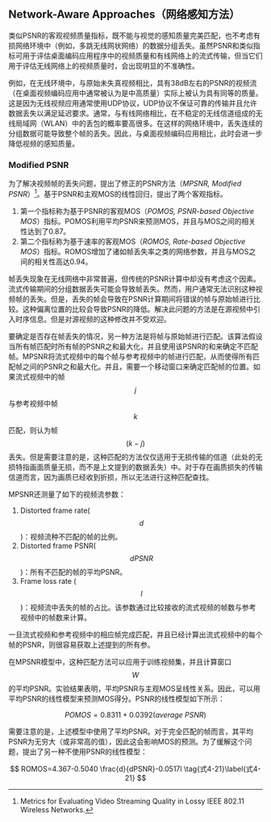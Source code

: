 ## Network-Aware Approaches（网络感知方法）
类似PSNR的客观视频质量指标，既不能与视觉的感知质量完美匹配，也不考虑有损网络环境中（例如，多跳无线网状网络）的数据分组丢失。虽然PSNR和类似指标可用于评估桌面编码应用程序中的视频质量和有线网络上的流式传输，但当它们用于评估无线网络上的视频质量时，会出现明显的不准确性。

例如，在无线环境中，与原始未失真视频相比，具有38dB左右的PSNR的视频流（在桌面视频编码应用中通常被认为是中高质量）实际上被认为具有同等的质量。这是因为无线视频应用通常使用UDP协议，UDP协议不保证可靠的传输并且允许数据丢失以满足延迟要求。通常，与有线网络相比，在不稳定的无线信道组成的无线局域网（WLAN）中的丢包的概率要高很多。在这样的网络环境中，丢失连续的分组数据可能导致整个帧的丢失。因此，与桌面视频编码应用相比，此时会进一步降低视频的感知质量。

### Modified PSNR
为了解决视频帧的丢失问题，提出了修正的PSNR方法（*MPSNR, Modified PSNR*）[^37]。基于PSNR和主观MOS的线性回归，提出了两个客观指标。
1. 第一个指标称为基于PSNR的客观MOS（*POMOS, PSNR-based Objective MOS*）指标。POMOS利用平均PSNR来预测MOS，并且与MOS之间的相关性达到了0.87。
2. 第二个指标称为基于速率的客观MOS（*ROMOS, Rate-based Objective MOS*）指标。ROMOS增加了诸如帧丢失率之类的网络参数，并且与MOS之间的相关性高达0.94。

帧丢失现象在无线网络中非常普遍，但传统的PSNR计算中却没有考虑这个因素。流式传输期间的分组数据丢失可能会导致帧丢失。然而，用户通常无法识别这种视频帧的丢失。但是，丢失的帧会导致在PSNR计算期间将错误的帧与原始帧进行比较。这种偏离位置的比较会导致PSNR的降低。解决此问题的方法是在源视频中引入时序信息。但是对源视频的这种修改并不受欢迎。

要确定是否存在帧丢失的情况，另一种方法是将帧与原始帧进行匹配。该算法假设当所有帧匹配时所有帧的PSNR之和最大化，并且使用该PSNR的和来确定不匹配帧。MPSNR将流式视频中的每个帧与参考视频中的帧进行匹配，从而使得所有匹配帧之间的PSNR之和最大化。并且，需要一个移动窗口来确定匹配帧的位置。如果流式视频中的帧$$j$$与参考视频中帧$$k$$匹配，则认为帧$$(k-j)$$丢失。但是需要注意的是，这种匹配的方法仅仅适用于无损传输的信道（此处的无损特指画面质量无损，而不是上文提到的数据丢失）中。对于存在画质损失的传输信道而言，因为画质已经收到折损，所以无法进行这种匹配查找。

MPSNR还测量了如下的视频流参数：
1. Distorted frame rate($$d$$)：视频流种不匹配的帧的比例。
2. Distorted frame PSNR($$dPSNR$$)：所有不匹配的帧的平均PSNR。
3. Frame loss rate ($$l$$)：视频流中丢失的帧的占比。该参数通过比较接收的流式视频的帧数与参考视频中的帧数来计算。

一旦流式视频和参考视频中的相应帧完成匹配，并且已经计算出流式视频中的每个帧的PSNR，则很容易获取上述提到的所有参。

在MPSNR模型中，这种匹配方法可以应用于训练视频集，并且计算窗口$$W$$的平均PSNR。实验结果表明，平均PSNR与主观MOS呈线性关系。因此，可以用平均PSNR的线性模型来预测MOS得分。PSNR的线性模型如下所示：

$$
POMOS=0.8311+0.0392(average \ PSNR) \tag{式4-20}\label{式4-20}
$$

需要注意的是，上述模型中使用了平均PSNR。对于完全匹配的帧而言，其平均PSNR为无穷大（或非常高的值），因此这会影响MOS的预测。为了缓解这个问题，提出了另一种不使用PSNR的线性模型：

$$
ROMOS=4.367-0.5040 \frac{d}{dPSNR}-0.0517l \tag{式4-21}\label{式4-21}
$$


[^37]: Metrics for Evaluating Video Streaming Quality in Lossy IEEE 802.11 Wireless Networks.